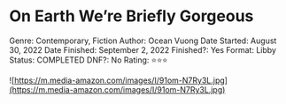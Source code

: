 # On Earth We’re Briefly Gorgeous

Genre: Contemporary, Fiction
Author: Ocean Vuong
Date Started: August 30, 2022
Date Finished: September 2, 2022
Finished?: Yes
Format: Libby
Status: COMPLETED
DNF?: No
Rating: ⭐️⭐️⭐️

![https://m.media-amazon.com/images/I/91om-N7Ry3L.jpg](https://m.media-amazon.com/images/I/91om-N7Ry3L.jpg)